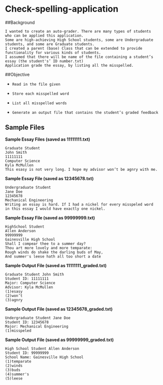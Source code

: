 # Check-spelling-application


##Background

    I wanted to create an auto-grader. There are many types of students who can be applied this application.
    Some are high-achieving High School students, some are Undergraduate students, and some are Graduate students. 
    I created a parent (base) Class that can be extended to provide functionality for various kinds of students. 
    I assumed that there will be name of the file containing a student’s essay (the student's’ ID number.txt) 
    Application grade the essay, by listing all the misspelled.


##Objective

*     Read in the file given
*     Store each misspelled word
*     List all misspelled words
*     Generate an output file that contains the student’s graded feedback

## Sample Files 

**Sample Essay Files (saved as 11111111.txt)** 
 

    Graduate Student 
    John Smith
    11111111
    Computer Science
    Kyla McMullen
    This esasy is not very long. I hope my advisor won’t be agnry with me.


**Sample Essay File (saved as 12345678.txt)**
 
    Undergraduate Student
    Jane Doe
    12345678
    Mechanical Engineering
    Writing an essay is hard. If I had a nickel for every misspeled word in this essay I would have exactly one nickel.

**Sample Essay File (saved as 99999999.txt)**
 
    HighSchool Student
    Allen Anderson
    99999999
    Gainesville High School
    Shall I compear thee to a summer day?
    Thou art more lovely and more temparate:
    Rough winds do shake the darling buds of May,
    And summer's leese hath all too short a date

**Sample Output File (saved as 11111111_graded.txt)**
 
    Graduate Student John Smith
    Student ID: 11111111
    Major: Computer Science
    Advisor: Kyla McMullen
    (1)esasy
    (2)won’t
    (3)agnry

**Sample Output File (saved as 12345678_graded.txt)**
 
    Undergraduate Student Jane Doe
    Student ID: 12345678
    Major: Mechanical Engineering
    (1)misspeled

**Sample Output File (saved as 99999999_graded.txt)**
 
    High School Student Allen Anderson
    Student ID: 99999999
    School Name: Gainesville High School
    (1)temparate
    (2)winds
    (3)buds
    (4)summer's
    (5)leese

